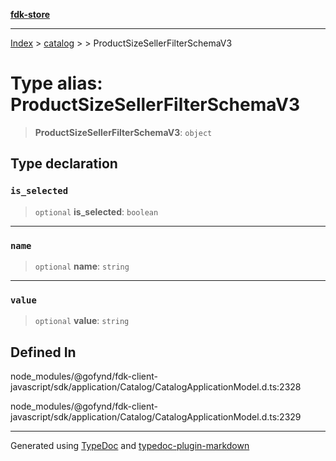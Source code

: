 [**fdk-store**](../../../README.md)
***

[Index](../../../API.md) > [catalog](../../README.md) > [<internal>](../README.md) > ProductSizeSellerFilterSchemaV3

# Type alias: ProductSizeSellerFilterSchemaV3

> **ProductSizeSellerFilterSchemaV3**: `object`

## Type declaration

### `is_selected`

> `optional` **is\_selected**: `boolean`

***

### `name`

> `optional` **name**: `string`

***

### `value`

> `optional` **value**: `string`

## Defined In

node\_modules/@gofynd/fdk-client-javascript/sdk/application/Catalog/CatalogApplicationModel.d.ts:2328

node\_modules/@gofynd/fdk-client-javascript/sdk/application/Catalog/CatalogApplicationModel.d.ts:2329

***
Generated using [TypeDoc](https://typedoc.org/) and [typedoc-plugin-markdown](https://www.npmjs.com/package/typedoc-plugin-markdown)
